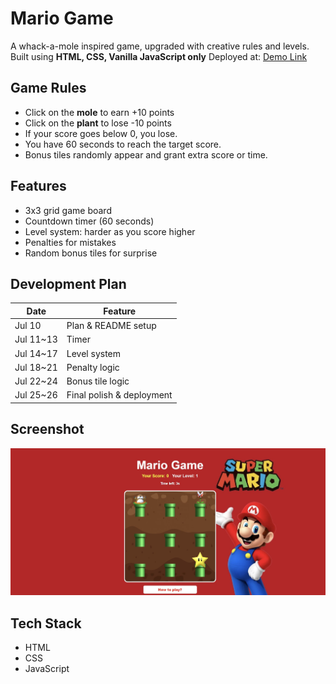 # Mario Game

A whack-a-mole inspired game, upgraded with creative rules and levels.
Built using **HTML, CSS, Vanilla JavaScript only**
Deployed at: [ Demo Link ](https://newmariogame.netlify.app/)


## Game Rules

- Click on the **mole** to earn +10 points 
- Click on the **plant** to lose -10 points 
- If your score goes below 0, you lose.
- You have 60 seconds to reach the target score.
- Bonus tiles randomly appear and grant extra score or time.


## Features

- 3x3 grid game board
- Countdown timer (60 seconds)
- Level system: harder as you score higher
- Penalties for mistakes
- Random bonus tiles for surprise


## Development Plan

| Date       | Feature                           |
|------------|-----------------------------------|
| Jul 10     | Plan & README setup               |
| Jul 11~13  | Timer                             |
| Jul 14~17  | Level system                      |
| Jul 18~21  | Penalty logic                     |
| Jul 22~24  | Bonus tile logic                  |
| Jul 25~26  | Final polish & deployment         |


## Screenshot

![Game Screenshot](./img/MarioProject.jpg)


## Tech Stack

- HTML
- CSS
- JavaScript